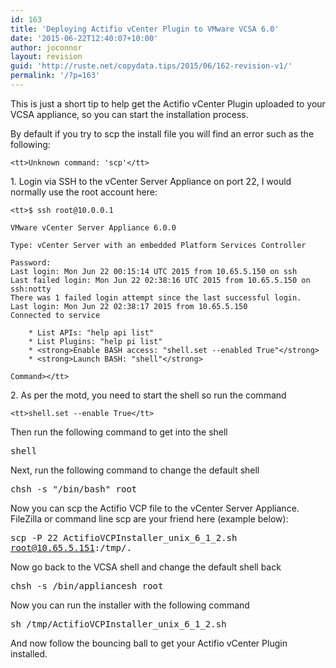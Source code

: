 ```yaml
---
id: 163
title: 'Deploying Actifio vCenter Plugin to VMware VCSA 6.0'
date: '2015-06-22T12:40:07+10:00'
author: joconnor
layout: revision
guid: 'http://ruste.net/copydata.tips/2015/06/162-revision-v1/'
permalink: '/?p=163'
---
```


This is just a short tip to help get the Actifio vCenter Plugin uploaded to your VCSA appliance, so you can start the installation process.

By default if you try to scp the install file you will find an error such as the following:

```
<tt>Unknown command: 'scp'</tt>
```

1\. Login via SSH to the vCenter Server Appliance on port 22, I would normally use the root account here:

```
<tt>$ ssh root@10.0.0.1

VMware vCenter Server Appliance 6.0.0

Type: vCenter Server with an embedded Platform Services Controller

Password:
Last login: Mon Jun 22 00:15:14 UTC 2015 from 10.65.5.150 on ssh
Last failed login: Mon Jun 22 02:38:16 UTC 2015 from 10.65.5.150 on ssh:notty
There was 1 failed login attempt since the last successful login.
Last login: Mon Jun 22 02:38:17 2015 from 10.65.5.150
Connected to service

    * List APIs: "help api list"
    * List Plugins: "help pi list"
    * <strong>Enable BASH access: "shell.set --enabled True"</strong>
    * <strong>Launch BASH: "shell"</strong>

Command></tt>
```

2\. As per the motd, you need to start the shell so run the command

```
<tt>shell.set --enable True</tt>
```

Then run the following command to get into the shell

<tt>shell</tt>

Next, run the following command to change the default shell

<tt>chsh -s "/bin/bash" root</tt>

Now you can scp the Actifio VCP file to the vCenter Server Appliance. FileZilla or command line scp are your friend here (example below):

<tt>scp -P 22 ActifioVCPInstaller\_unix\_6\_1\_2.sh root@10.65.5.151:/tmp/.  
</tt>

Now go back to the VCSA shell and change the default shell back

<tt>chsh -s /bin/appliancesh root</tt>

Now you can run the installer with the following command

<tt>sh /tmp/<tt>ActifioVCPInstaller\_unix\_6\_1\_2.sh</tt></tt>

And now follow the bouncing ball to get your Actifio vCenter Plugin installed.